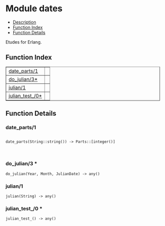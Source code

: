 

# Module dates #
* [Description](#description)
* [Function Index](#index)
* [Function Details](#functions)

Etudes for Erlang.

<a name="index"></a>

## Function Index ##


<table width="100%" border="1" cellspacing="0" cellpadding="2" summary="function index"><tr><td valign="top"><a href="#date_parts-1">date_parts/1</a></td><td></td></tr><tr><td valign="top"><a href="#do_julian-3">do_julian/3*</a></td><td></td></tr><tr><td valign="top"><a href="#julian-1">julian/1</a></td><td></td></tr><tr><td valign="top"><a href="#julian_test_-0">julian_test_/0*</a></td><td></td></tr></table>


<a name="functions"></a>

## Function Details ##

<a name="date_parts-1"></a>

### date_parts/1 ###

<pre><code>
date_parts(String::string()) -&gt; Parts::[integer()]
</code></pre>
<br />

<a name="do_julian-3"></a>

### do_julian/3 * ###

`do_julian(Year, Month, JulianDate) -> any()`

<a name="julian-1"></a>

### julian/1 ###

`julian(String) -> any()`

<a name="julian_test_-0"></a>

### julian_test_/0 * ###

`julian_test_() -> any()`

